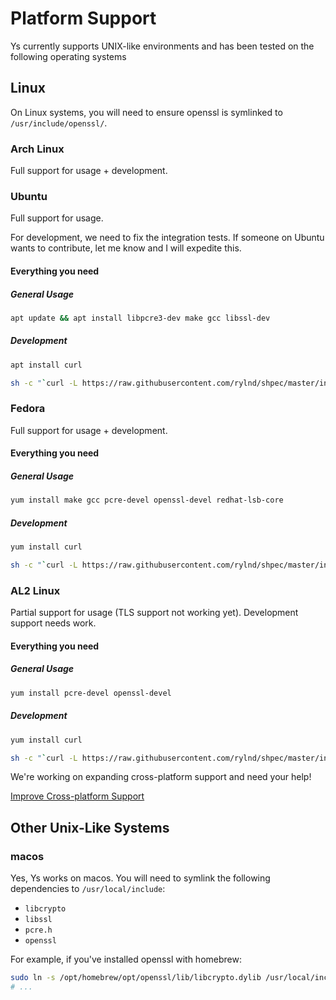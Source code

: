 # Platform Support

Ys currently supports UNIX-like environments and has been tested on the following operating systems

## Linux

On Linux systems, you will need to ensure openssl is symlinked to `/usr/include/openssl/`.

### Arch Linux

Full support for usage + development.

### Ubuntu

Full support for usage.

For development, we need to fix the integration tests. If someone on Ubuntu wants to contribute, let me know and I will expedite this.

#### Everything you need

##### General Usage

```sh
apt update && apt install libpcre3-dev make gcc libssl-dev
```

##### Development

```sh
apt install curl
```

```sh
sh -c "`curl -L https://raw.githubusercontent.com/rylnd/shpec/master/install.sh`"
```

### Fedora

Full support for usage + development.

#### Everything you need

##### General Usage

```sh
yum install make gcc pcre-devel openssl-devel redhat-lsb-core
```

##### Development

```sh
yum install curl
```

```sh
sh -c "`curl -L https://raw.githubusercontent.com/rylnd/shpec/master/install.sh`"
```

### AL2 Linux

Partial support for usage (TLS support not working yet). Development support needs work.

#### Everything you need

##### General Usage

```sh
yum install pcre-devel openssl-devel
```

##### Development

```sh
yum install curl
```

```sh
sh -c "`curl -L https://raw.githubusercontent.com/rylnd/shpec/master/install.sh`"
```

We're working on expanding cross-platform support and need your help!

[Improve Cross-platform Support](https://github.com/exbotanical/ys/issues/1)


## Other Unix-Like Systems

### macos

Yes, Ys works on macos. You will need to symlink the following dependencies to `/usr/local/include`:

- `libcrypto`
- `libssl`
- `pcre.h`
- `openssl`

For example, if you've installed openssl with homebrew:

```sh
sudo ln -s /opt/homebrew/opt/openssl/lib/libcrypto.dylib /usr/local/include
# ...
```

<!-- ### AL2 Linux

1. const in server_conf
2. /usr/include/openssl (not working) -->

